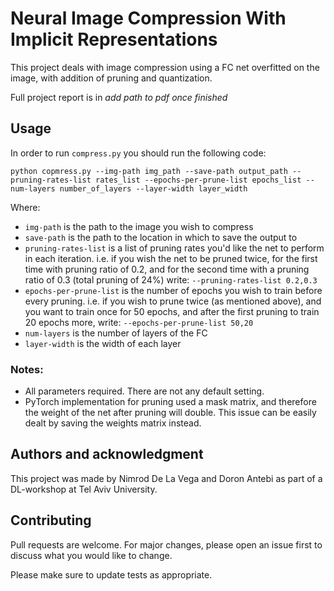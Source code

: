 # Neural Image Compression With Implicit Representations
This project deals with image compression using a FC net overfitted on the image, with addition of pruning and quantization. 

Full project report is in *add path to pdf once finished*

## Usage
In order to run ```compress.py``` you should run the following code:
```
python copmress.py --img-path img_path --save-path output_path --pruning-rates-list rates_list --epochs-per-prune-list epochs_list --num-layers number_of_layers --layer-width layer_width
```
Where: 

* ```img-path``` is the path to the image you wish to compress
* ```save-path``` is the path to the location in which to save the output to
* ```pruning-rates-list``` is a list of pruning rates you'd like the net to perform in each iteration. i.e. if you wish the net to be pruned twice, for the first time with pruning ratio of 0.2, and for the second time with a pruning ratio of 0.3 (total pruning of  24%)
write: 
```--pruning-rates-list 0.2,0.3```
* ```epochs-per-prune-list``` is the number of epochs you wish to train before every pruning. i.e. if you wish to prune twice (as mentioned above), and you want to train once for 50 epochs, and after the first pruning to train 20 epochs more, write: ```--epochs-per-prune-list 50,20```
* ```num-layers``` is the number of layers of the FC
* ```layer-width``` is the width of each layer

### Notes: 
* All parameters required. There are not any default setting. 
* PyTorch implementation for pruning used a mask matrix, and therefore the weight of the net after pruning will double. This issue can be easily dealt by saving the weights matrix instead. 

## Authors and acknowledgment
This project was made by Nimrod De La Vega and Doron Antebi as part of a DL-workshop at Tel Aviv University.

## Contributing
Pull requests are welcome. For major changes, please open an issue first to discuss what you would like to change.


Please make sure to update tests as appropriate.
